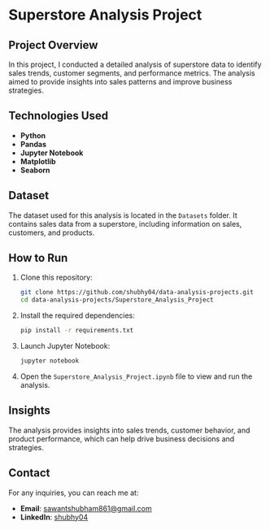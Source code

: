 # Superstore Analysis Project

## Project Overview

In this project, I conducted a detailed analysis of superstore data to identify sales trends, customer segments, and performance metrics. The analysis aimed to provide insights into sales patterns and improve business strategies.

## Technologies Used

- **Python**
- **Pandas**
- **Jupyter Notebook**
- **Matplotlib**
- **Seaborn**

## Dataset

The dataset used for this analysis is located in the `Datasets` folder. It contains sales data from a superstore, including information on sales, customers, and products.

## How to Run

1. Clone this repository:
    ```bash
    git clone https://github.com/shubhy04/data-analysis-projects.git
    cd data-analysis-projects/Superstore_Analysis_Project
    ```

2. Install the required dependencies:
    ```bash
    pip install -r requirements.txt
    ```

3. Launch Jupyter Notebook:
    ```bash
    jupyter notebook
    ```

4. Open the `Superstore_Analysis_Project.ipynb` file to view and run the analysis.

## Insights

The analysis provides insights into sales trends, customer behavior, and product performance, which can help drive business decisions and strategies.

## Contact

For any inquiries, you can reach me at:
- **Email**: sawantshubham861@gmail.com
- **LinkedIn**: [shubhy04](https://linkedin.com/in/shubhy04)

